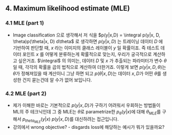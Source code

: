## 4. Maximum likelihood estimate (MLE)

### 4.1 MLE (part 1)
- Image classification 으로 생각해서 저 식을 $p(y|x,D) = \integral p(y|x, D, \theta)p(\theta|x, D) d\theta$ 로 생각하면 $p(y|x,D)$ 는 트레이닝 데이터 $D$ 에 기반하여 판단할 때, $x$ 라는 이미지의 클래스 레이블이 $y$ 일 확률이죠. 즉 테스트 데이터 포인트 $x$ 를 어떻게 분류하는게 확률적으로 맞는지, 우리가 궁극적으로 계산하고 싶은거죠.  $\integral$ 의 의미는, 데이터 $D$ 및 $x$ 가 추출되는 파라미터가 변수 $θ$ 일 때, 각각의 확률을 곱의 법칙으로 계산하여 더한거죠. 이렇게 보면 $p(y|x, D, \theta)$는 $\theta$가 정해져있을 때 계산이니 그냥 하면 되고 $p(\theta|x, D)$는 데이터 $x, D$가 어떤 $\theta$를 생성한 건지 묻는건데 알 수가 없어 보입니다. 
### 4.2 MLE (part 2)
- 제가 이해한 바로는 기본적으로 $p(y|x, D)$가 구하기 어려워서 우회하는 방법들이 ML의 주 테크닉인데 그 중 MLE는 $\theta$로 parametrize한 $p_{\theta}(y|x)$에 대해 $\theta_{MLE}$를 구해서 $p_{theta_{MLE}}(y|x)$ $p(y|x, D)$를 대신하려는 접근입니다. 
- 강의에서 wrong objective? - disgards loss에 해당하는 예시가 뭐가 있을까요? 
